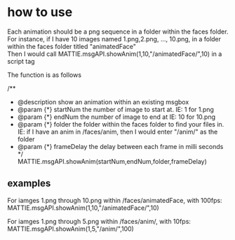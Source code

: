 # how to use  
Each animation should be a png sequence in a folder within the faces folder. For instance, if I have 10 images named 1.png,2.png, ..., 10.png, in a folder within the faces folder titled "animatedFace"    
Then I would call MATTIE.msgAPI.showAnim(1,10,"/animatedFace/",10) in a script tag  


The function is as follows  

/**  
 * @description show an animation within an existing msgbox  
 * @param {*} startNum the number of image to start at. IE: 1 for 1.png  
 * @param {*} endNum the number of image to end at IE: 10 for 10.png  
 * @param {*} folder the folder within the faces folder to find your files in. IE: if I have an anim in /faces/anim, then I would enter "/anim/" as the folder  
 * @param {*} frameDelay the delay between each frame in milli seconds  
 */  
MATTIE.msgAPI.showAnim(startNum,endNum,folder,frameDelay)  

## examples

For iamges 1.png through 10.png within /faces/animatedFace, with 100fps:  
MATTIE.msgAPI.showAnim(1,10,"/animatedFace/",10)  

For iamges 1.png through 5.png within /faces/anim/, with 10fps:  
MATTIE.msgAPI.showAnim(1,5,"/anim/",100)  
